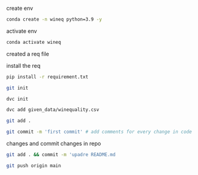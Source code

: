 create env

```bash
conda create -n wineq python=3.9 -y
```

activate env
```bash
conda activate wineq
```

created a req file

install the req


```bash
pip install -r requirement.txt
```
```bash
git init
```


```bash
dvc init
```

```bash
dvc add given_data/winequality.csv
```
```bash
git add .
```
```bash
git commit -m 'first commit' # add comments for every change in code
```

changes and commit changes in repo
```bash
git add . && commit -m 'upadre README.md
```

```bash
git push origin main
```